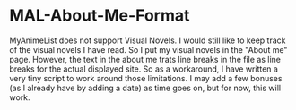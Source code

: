 # MAL-About-Me-Format

MyAnimeList does not support Visual Novels.
I would still like to keep track of the visual novels I have read.
So I put my visual novels in the "About me" page.
However, the text in the about me trats line breaks in the file as line breaks for the actual displayed site.
So as a workaround, I have written a very tiny script to work around those limitations.
I may add a few bonuses (as I already have by adding a date) as time goes on, but for now, this will work.
